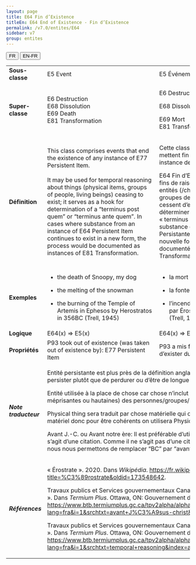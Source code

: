 ```yaml
---
layout: page
title: E64 Fin d’Existence
titleEn: E64 End of Existence - Fin d’Existence
permalink: /v7.0/entites/E64
sidebar: v7
group: entites
---
```


<div class="lang-buttons">
  <button id="fr" class="activate">FR</button>
  <button id="en-fr">EN-FR</button>
</div>

<table>
<tbody>
<tr class="odd">
<td><strong>Sous-classe</strong></td>
<td class="en">E5 Event</td>
<td>E5 Événement (/Évènement)</td>
</tr>
<tr class="even">
<td><strong>Super-classe</strong></td>
<td class="en">E6 Destruction<br />
E68 Dissolution<br />
E69 Death<br />
E81 Transformation</td>
<td><p>E6 Destruction</p>
<p>E68 Dissolution</p>
<p>E69 Mort<br />
E81 Transformation</p></td>
</tr>
<tr class="odd">
<td><strong>Définition</strong></td>
<td class="en">This class comprises events that end the existence of any instance of E77 Persistent Item.<br />
<br />
It may be used for temporal reasoning about things (physical items, groups of people, living beings) ceasing to exist; it serves as a hook for determination of a “terminus post quem” or “terminus ante quem”. In cases where substance from an instance of E64 Persistent Item continues to exist in a new form, the process would be documented as instances of E81 Transformation.</td>
<td><p>Cette classe comprend les événements qui mettent fin à l’existence de n’importe quelle instance de E77 Entité Persistante.</p>
<p>E64 Fin d’Existence peut être utilisée à des fins de raisonnement temporel sur des entités (/choses?) (entités matérielles, groupes de personnes, êtres vivants) qui cessent d’exister; cette classe permet de déterminer le « terminus post quem » ou le « terminus ante quem ». Dans les cas où la substance d’une instance de E77 Entité Persistante continue d’exister dans une nouvelle forme, le processus serait documenté comme des instances de E81 Transformation.</p></td>
</tr>
<tr class="even">
<td><strong>Exemples</strong></td>
<td class="en"><ul>
<li><p>the death of Snoopy, my dog</p></li>
<li><p>the melting of the snowman</p></li>
<li><p>the burning of the Temple of Artemis in Ephesos by Herostratos in 356BC (Trell, 1945)</p></li>
</ul></td>
<td><ul>
<li><p>la mort de Snoopy, mon chien</p></li>
<li><p>la fonte du bonhomme de neige</p></li>
<li><p>l’incendie du Temple d’Artémis à Éphèse par Érostrate en 356 avant notre ère (Trell, 1945)</p></li>
</ul></td>
</tr>
<tr class="odd">
<td><strong>Logique</strong></td>
<td class="en">E64(x) ⇒ E5(x)</td>
<td>E64(x) ⇒ E5(x)</td>
</tr>
<tr class="even">
<td><strong>Propriétés</strong></td>
<td class="en">P93 took out of existence (was taken out of existence by): E77 Persistent Item</td>
<td>P93 a mis fin à l’existence de (a cessé d’exister du fait de): E77 Entité Persistante</td>
</tr>
<tr class="odd">
<td><strong><em>Note traducteur</em></strong></td>
<td colspan="2"><p>Entité persistante est plus près de la définition anglaise qui porte sur le fait de persister plutôt que de perdurer ou d’être de longue durée.</p>
<p>Entité utilisée à la place de chose car chose n’inclut pas (à l’exception de désignation méprisantes ou hautaines) des personnes/groupes/humains.</p>
<p>Physical thing sera traduit par chose matérielle qui comprend Physical Object-Objet matériel donc pour être cohérents on utilisera Physical Item - entité matérielle.</p>
<p>Avant J.-C. ou Avant notre ère: Il est préférable d’utiliser avant notre ère, mais il s’agit d’une citation. Comme il ne s’agit pas d’une citation, mais d’une paraphrase, nous nous permettons de remplacer “BC” par “avant notre ère”.</p></td>

</tr>
<tr class="even">
<td><strong><em>Références</em></strong></td>
<td colspan="2"><p>« Érostrate ». 2020. Dans <em>Wikipédia</em>. <a href="https://fr.wikipedia.org/w/index.php?title=%C3%89rostrate&amp;oldid=173548642"><span class="underline">https://fr.wikipedia.org/w/index.php?title=%C3%89rostrate&amp;oldid=173548642</span></a>.</p>
<p>Travaux publics et Services gouvernementaux Canada. 1997. « avant Jésus-Christ ». Dans <em>Termium Plus</em>. Ottawa, ON: Gouvernement du Canada. <a href="https://www.btb.termiumplus.gc.ca/tpv2alpha/alpha-fra.html?lang=fra&amp;i=1&amp;srchtxt=avant+J%C3%A9sus-christ&amp;codom2nd_wet=1#resultrecs"><span class="underline">https://www.btb.termiumplus.gc.ca/tpv2alpha/alpha-fra.html?lang=fra&amp;i=1&amp;srchtxt=avant+J%C3%A9sus-christ&amp;codom2nd_wet=1#resultrecs</span></a>.</p>
<p>Travaux publics et Services gouvernementaux Canada. 2009. « temporal reasoning ». Dans <em>Termium Plus</em>. Ottawa, ON: Gouvernement du Canada. <a href="https://www.btb.termiumplus.gc.ca/tpv2alpha/alpha-fra.html?lang=fra&amp;i=1&amp;srchtxt=temporal+reasoning&amp;index=alt&amp;codom2nd_wet=1#resultrecs"><span class="underline">https://www.btb.termiumplus.gc.ca/tpv2alpha/alpha-fra.html?lang=fra&amp;i=1&amp;srchtxt=temporal+reasoning&amp;index=alt&amp;codom2nd_wet=1#resultrecs</span></a>.</p></td>

</tr>
</tbody>
</table>
